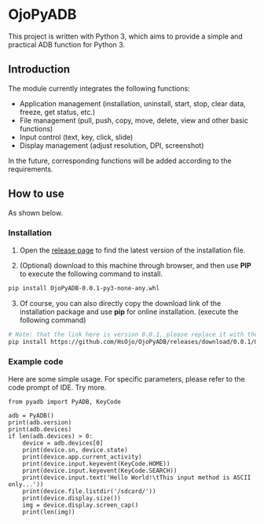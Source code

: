 # OjoPyADB

This project is written with Python 3, which aims to provide a simple and practical ADB function for Python 3.

## Introduction

The module currently integrates the following functions:

* Application management (installation, uninstall, start, stop, clear data, freeze, get status, etc.)
* File management (pull, push, copy, move, delete, view and other basic functions)
* Input control (text, key, click, slide)
* Display management (adjust resolution, DPI, screenshot)

In the future, corresponding functions will be added according to the requirements.

## How to use

As shown below.

### Installation

1. Open the [release page](https://github.com/hsojo/ojopyadb/releases) to find the latest version of the installation file.

2. (Optional) download to this machine through browser, and then use **PIP** to execute the following command to install.

```bash
pip install OjoPyADB-0.0.1-py3-none-any.whl
```

3. Of course, you can also directly copy the download link of the installation package and use **pip** for online installation. (execute the following command)

```bash
# Note: that the link here is version 0.0.1, please replace it with the latest version.
pip install https://github.com/HsOjo/OjoPyADB/releases/download/0.0.1/OjoPyADB-0.0.1-py3-none-any.whl
```

### Example code

Here are some simple usage. For specific parameters, please refer to the code prompt of IDE. Try more.

```python3
from pyadb import PyADB, KeyCode

adb = PyADB()
print(adb.version)
print(adb.devices)
if len(adb.devices) > 0:
    device = adb.devices[0]
    print(device.sn, device.state)
    print(device.app.current_activity)
    print(device.input.keyevent(KeyCode.HOME))
    print(device.input.keyevent(KeyCode.SEARCH))
    print(device.input.text('Hello World!\tThis input method is ASCII only...'))
    print(device.file.listdir('/sdcard/'))
    print(device.display.size())
    img = device.display.screen_cap()
    print(len(img))
```
